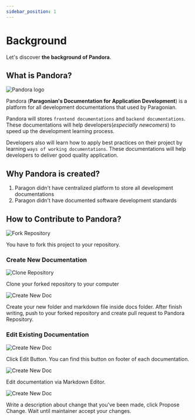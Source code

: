 ```yaml
---
sidebar_position: 1
---
```


# Background

Let's discover **the background of Pandora**.

## What is Pandora?

![Pandora logo](/img/logo2.png)

Pandora (**Paragonian's Documentation for Application Development**) is a platform for all development documentations that used by Paragonian.

Pandora will stores `frontend documentations` and `backend documentations`. These documentations will help developers(_especially newcomers_) to speed up the development learning process.

Developers also will learn how to apply best practices on their project by learning `ways of working documentations`. These documentations will help developers to deliver good quality application.

## Why Pandora is created?

1. Paragon didn't have centralized platform to store all development documentations
2. Paragon didn't have documented software development standards

## How to Contribute to Pandora?

![Fork Repository](/img/documentation/background/fork.png)

You have to fork this project to your repository.

### Create New Documentation

![Clone Repository](/img/documentation/background/clone.png)

Clone your forked repository to your computer

![Create New Doc](/img/documentation/background/new-docs.png)

Create your new folder and markdown file inside docs folder. After finish writing, push to your forked repository and create pull request to Pandora Repository.

### Edit Existing Documentation

![Create New Doc](/img/documentation/background/edit-btn.png)

Click Edit Button. You can find this button on footer of each documentation.

![Create New Doc](/img/documentation/background/edit.png)

Edit documentation via Markdown Editor.

![Create New Doc](/img/documentation/background/edit2.png)

Write a description about change that you've been made, click Propose Change. Wait until maintainer accept your changes.
